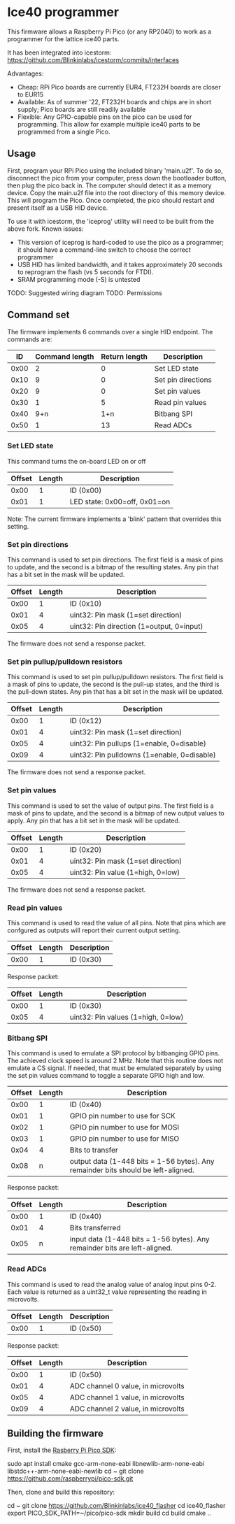 # Ice40 programmer

This firmware allows a Raspberry Pi Pico (or any RP2040) to work as a programmer for the lattice ice40 parts.

It has been integrated into icestorm:
https://github.com/Blinkinlabs/icestorm/commits/interfaces

Advantages:
* Cheap: RPi Pico boards are currently EUR4, FT232H boards are closer to EUR15
* Available: As of summer '22, FT232H boards and chips are in short supply; Pico boards are still readily available
* Flexible: Any GPIO-capable pins on the pico can be used for programming. This allow for example multiple ice40 parts to be programmed from a single Pico.

## Usage

First, program your RPi Pico using the included binary 'main.u2f'. To do so, disconnect the pico from your computer, press down the bootloader button, then plug the pico back in. The computer should detect it as a memory device. Copy the main.u2f file into the root directory of this memory device. This will program the Pico. Once completed, the pico should restart and present itself as a USB HID device.

To use it with icestorm, the 'iceprog' utility will need to be built from the above fork. Known issues:

* This version of iceprog is hard-coded to use the pico as a programmer; it should have a command-line switch to choose the correct programmer
* USB HID has limited bandwidth, and it takes approximately 20 seconds to reprogram the flash (vs 5 seconds for FTDI).
* SRAM programming mode (-S) is untested

TODO: Suggested wiring diagram
TODO: Permissions

## Command set

The firmware implements 6 commands over a single HID endpoint. The commands are:

| ID   | Command length | Return length | Description |
| ---  | ---            | ---           |--- |
| 0x00 | 2              | 0             | Set LED state |
| 0x10 | 9              | 0             | Set pin directions | 
| 0x20 | 9              | 0             | Set pin values |
| 0x30 | 1              | 5             | Read pin values |
| 0x40 | 9+n            | 1+n           | Bitbang SPI |
| 0x50 | 1              | 13            | Read ADCs |

### Set LED state

This command turns the on-board LED on or off

| Offset | Length | Description |
| ---    | ---    | ---         |
| 0x00   | 1      | ID (0x00)   |
| 0x01   | 1      | LED state: 0x00=off, 0x01=on |

Note: The current firmware implements a 'blink' pattern that overrides this setting.

### Set pin directions

This command is used to set pin directions. The first field is a mask of pins to update, and the second is a bitmap of the resulting states. Any pin that has a bit set in the mask will be updated.

| Offset | Length | Description |
| ---    | ---    | ---         |
| 0x00   | 1      | ID (0x10)   |
| 0x01   | 4      | uint32: Pin mask (1=set direction) |
| 0x05   | 4      | uint32: Pin direction (1=output, 0=input) |

The firmware does not send a response packet.

### Set pin pullup/pulldown resistors

This command is used to set pin pullup/pulldown resistors. The first field is a mask of pins to update, the second is the pull-up states, and the third is the pull-down states. Any pin that has a bit set in the mask will be updated.

| Offset | Length | Description |
| ---    | ---    | ---         |
| 0x00   | 1      | ID (0x12)   |
| 0x01   | 4      | uint32: Pin mask (1=set direction) |
| 0x05   | 4      | uint32: Pin pullups (1=enable, 0=disable) |
| 0x09   | 4      | uint32: Pin pulldowns (1=enable, 0=disable) |

The firmware does not send a response packet.

### Set pin values

This command is used to set the value of output pins. The first field is a mask of pins to update, and the second is a bitmap of new output values to apply. Any pin that has a bit set in the mask will be updated.

| Offset | Length | Description |
| ---    | ---    | ---         |
| 0x00   | 1      | ID (0x20)   |
| 0x01   | 4      | uint32: Pin mask (1=set direction) |
| 0x05   | 4      | uint32: Pin value (1=high, 0=low) |

The firmware does not send a response packet.

### Read pin values

This command is used to read the value of all pins. Note that pins which are confgured as outputs will report their current output setting.

| Offset | Length | Description |
| ---    | ---    | ---         |
| 0x00   | 1      | ID (0x30)   |

Response packet:

| Offset | Length | Description |
| ---    | ---    | ---         |
| 0x00   | 1      | ID (0x30)   |
| 0x05   | 4      | uint32: Pin values (1=high, 0=low) |

### Bitbang SPI

This command is used to emulate a SPI protocol by bitbanging GPIO pins. The achieved clock speed is around 2 MHz. Note that this routine does not emulate a CS signal. If needed, that must be emulated separately by using the set pin values command to toggle a separate GPIO high and low.

| Offset | Length | Description |
| ---    | ---    | ---         |
| 0x00   | 1      | ID (0x40)   |
| 0x01   | 1      | GPIO pin number to use for SCK |
| 0x02   | 1      | GPIO pin number to use for MOSI |
| 0x03   | 1      | GPIO pin number to use for MISO |
| 0x04   | 4      | Bits to transfer |
| 0x08   | n      | output data (1-448 bits = 1-56 bytes). Any remainder bits should be left-aligned. |

Response packet:

| Offset | Length | Description |
| ---    | ---    | ---         |
| 0x00   | 1      | ID (0x40)   |
| 0x01   | 4      | Bits transferred |
| 0x05   | n      | input data (1-448 bits = 1-56 bytes). Any remainder bits are left-aligned. |

### Read ADCs

This command is used to read the analog value of analog input pins 0-2. Each value is returned as a uint32_t value representing the reading in microvolts.

| Offset | Length | Description |
| ---    | ---    | ---         |
| 0x00   | 1      | ID (0x50)   |

Response packet:

| Offset | Length | Description |
| ---    | ---    | ---         |
| 0x00   | 1      | ID (0x50)   |
| 0x01   | 4      | ADC channel 0 value, in microvolts |
| 0x05   | 4      | ADC channel 1 value, in microvolts |
| 0x09   | 4      | ADC channel 2 value, in microvolts |

## Building the firmware

First, install the [Rasberry Pi Pico SDK](https://github.com/raspberrypi/pico-sdk.git):

  sudo apt install cmake gcc-arm-none-eabi libnewlib-arm-none-eabi libstdc++-arm-none-eabi-newlib
  cd ~
  git clone https://github.com/raspberrypi/pico-sdk.git

Then, clone and build this repository:

  cd ~
  git clone https://github.com/Blinkinlabs/ice40_flasher
  cd ice40_flasher
  export PICO_SDK_PATH=~/pico/pico-sdk
  mkdir build
  cd build
  cmake ..

